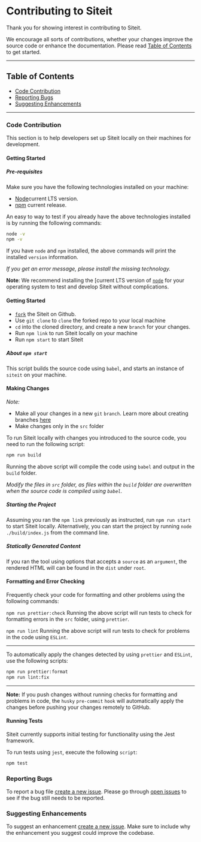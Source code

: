 # Contributing to Siteit

Thank you for showing interest in contributing to Siteit.

 We encourage all sorts of contributions, whether your changes improve the source code or enhance the documentation. Please read [Table of Contents](#table-of-contents) to get started.

 ---

## Table of Contents
- [Code Contribution](#code-contribution)
- [Reporting Bugs](#reporting-bugs)
- [Suggesting Enhancements](#suggesting-enhancements)


---

### Code Contribution
This section is to help developers set up Siteit locally on their machines for development.

#### Getting Started

##### Pre-requisites

Make sure you have the following technologies installed on your machine:
- [Node](https://nodejs.org/en/download/)current LTS version.
- [npm](https://docs.npmjs.com/about-npm#use-npm-to---) current release.

An easy to way to test if you already have the above technologies installed is by running the following commands:
```bash
node -v
npm -v
```
If you have `node` and `npm` installed, the above commands will print the installed `version` information.

_If you get an error message, please install the missing technology._

**Note**:
We recommend installing the [current LTS version of [`node`](https://nodejs.org/en/download/) for your operating system to test and develop Siteit without complications.

#### Getting Started
- [`fork`](https://docs.github.com/en/get-started/quickstart/fork-a-repo) the Siteit on Github.
- Use `git clone` to `clone` the forked repo to your local machine
- `cd` into the cloned directory, and create a new `branch` for your changes.
- Run `npm link` to run Siteit locally on your machine
- Run `npm start` to start Siteit

##### About `npm start`
This script builds the source code using `babel`, and starts an instance of `siteit` on your machine.

#### Making Changes
*Note:*
- Make all your changes in a new `git` `branch`. Learn more about creating branches [here](https://git-scm.com/book/en/v2/Git-Branching-Basic-Branching-and-Merging)
- Make changes only in the `src` folder

To run Siteit locally with changes you introduced to the source code, you need to run the following script:
```bash
npm run build
```
Running the above script will compile the code using `babel` and output in the `build` folder.

_Modify the files in `src` folder, as files within the `build` folder are overwritten when the source code is compiled using `babel`._

##### Starting the Project
 Assuming you ran the `npm link` previously as instructed, run `npm run start` to start Siteit locally. Alternatively, you can start the project by running `node ./build/index.js` from the command line.

##### Statically Generated Content
If you ran the tool using options that accepts a `source` as an `argument`, the rendered HTML will can be found in the `dist` under `root`.

#### Formatting and Error Checking
Frequently check your code for formatting and other problems using the following commands:

`npm run prettier:check`
Running the above script will run tests to check for formatting errors in the `src` folder, using `prettier`.

`npm run lint`
Running the above script will run tests to check for problems in the code using `ESLint`.

---

To automatically apply the changes detected by using `prettier` and `ESLint`, use the following scripts:

```bash
npm run prettier:format
npm run lint:fix
```

---

**Note:**
If you push changes without running checks for formatting and problems in code, the `husky` `pre-commit` `hook` will automatically apply the changes before pushing your changes remotely to GitHub.

#### Running Tests
Siteit currently supports initial testing for functionality using the Jest framework.

To run tests using `jest`, execute the following `script`:
 ```bash
 npm test
 ```

### Reporting Bugs
To report a bug file [create a new issue](https://github.com/SerpentBytes/siteit/issues/new). Please go through [open issues](https://github.com/SerpentBytes/siteit/issues?q=is%3Aopen+is%3Aissue) to see if the bug still needs to be reported.
### Suggesting Enhancements
To suggest an enhancement [create a new issue](https://github.com/SerpentBytes/siteit/issues/new). Make sure to include why the enhancement you suggest could improve the codebase.